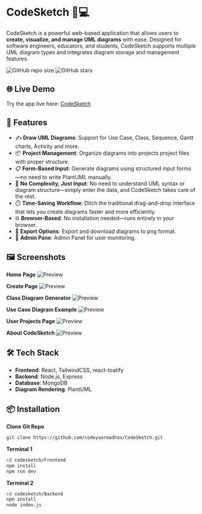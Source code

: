 # CodeSketch 🎨💻

CodeSketch is a powerful web-based application that allows users to **create, visualize, and manage UML diagrams** with ease. Designed for software engineers, educators, and students, CodeSketch supports multiple UML diagram types and integrates diagram storage and management features.

![GitHub repo size](https://img.shields.io/github/repo-size/codeyaarmadhav/CodeSketch)
![GitHub stars](https://img.shields.io/github/stars/codeyaarmadhav/CodeSketch?style=social)


## 🌐 Live Demo

Try the app live here: [CodeSketch](https://codesketch-yashraj-tilwanis-projects.vercel.app/)


## 🚀 Features

- ✍️ **Draw UML Diagrams**: Support for Use Case, Class, Sequence, Gantt charts, Activity and more.
- 📦 **Project Management**: Organize diagrams into projects project files with proper structure.
- 📋 **Form-Based Input**: Generate diagrams using structured input forms—no need to write PlantUML manually.
- 🧩 **No Complexity, Just Input**: No need to understand UML syntax or diagram structure—simply enter the data, and CodeSketch takes care of the rest.
- ⏱️ **Time-Saving Workflow**: Ditch the traditional drag-and-drop interface that lets you create diagrams faster and more efficiently.
- 🌐 **Browser-Based**: No installation needed—runs entirely in your browser.
- 📄 **Export Options**: Export and download diagrams to png format.
- 👤 **Admin Pane**: Admin Panel for user monitoring.


## 🖼️ Screenshots

**Home Page**
![Preview](https://live.staticflickr.com/65535/54533594675_98ac837fed_b.jpg)

**Create Page**
![Preview](https://live.staticflickr.com/65535/54533594660_248a9b044a_b.jpg)

**Class Diagram Generator**
![Preview](https://live.staticflickr.com/65535/54533593955_29a34a64f2_b.jpg)

**Use Case Diagram Example**
![Preview](https://live.staticflickr.com/65535/54533594020_354e99618d_b.jpg)

**User Projects Page**
![Preview](https://live.staticflickr.com/65535/54533594065_185f0947a7_b.jpg)

**About CodeSketch**
![Preview](https://live.staticflickr.com/65535/54532366052_0ff2c12c83_b.jpg)


## 🛠️ Tech Stack

- **Frontend**: React, TailwindCSS, react-toatify
- **Backend**: Node.js, Express
- **Database**: MongoDB
- **Diagram Rendering**: PlantUML


## 📦 Installation
**Clone Git Repo**
```bash
git clone https://github.com/codeyaarmadhav/CodeSketch.git
```
**Terminal 1**
```bash
cd codesketch/Frontend
npm install
npm run dev
```
**Terminal 2**
```bash
cd codesketch/Backend
npm install
node index.js
```

